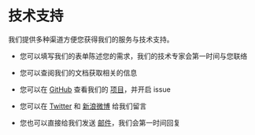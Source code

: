 # 技术支持

我们提供多种渠道方便您获得我们的服务与技术支持。

- 您可以填写我们的表单陈述您的需求，我们的技术专家会第一时间与您联络

- 您可以查阅我们的文档获取相关的信息

- 您可以在 [GitHub](https://github.com/dockerclouds) 查看我们的 [项目](https://github.com/dockerclouds)，并开启 issue 

- 您可以在 [Twitter](https://twitter.com/dockercn) 和 [新浪微博](http://weibo.com/dockboard) 给我们留言

- 您也可以直接给我们发送 [邮件](mailto:contact@docker.cn)，我们会第一时间回复 
